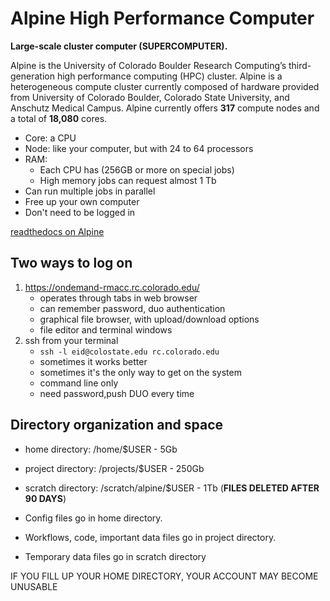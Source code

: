 # Alpine High Performance Computer

**Large-scale cluster computer (SUPERCOMPUTER).**

Alpine is the University of Colorado Boulder Research Computing’s third-generation high performance computing (HPC) cluster. Alpine is a heterogeneous compute cluster currently composed of hardware provided from University of Colorado Boulder, Colorado State University, and Anschutz Medical Campus. Alpine currently offers **317** compute nodes and a total of **18,080** cores.

 - Core: a CPU
 - Node: like your computer, but with 24 to 64 processors
 - RAM: 
   - Each CPU has (256GB or more on special jobs)
   - High memory jobs can request almost 1 Tb 
 - Can run multiple jobs in parallel
 - Free up your own computer 
 - Don't need to be logged in




[readthedocs on Alpine](https://curc.readthedocs.io/en/latest/clusters/alpine/index.html)

## Two ways to log on

 1. https://ondemand-rmacc.rc.colorado.edu/
    - operates through tabs in web browser
    - can remember password, duo authentication 
    - graphical file browser, with upload/download options
    - file editor and terminal windows
 2. ssh from your terminal
    - `ssh -l eid@colostate.edu rc.colorado.edu`
    - sometimes it works better
    - sometimes it's the only way to get on the system
    - command line only
    - need password,push DUO every time 

## Directory organization and space

 - home directory: /home/$USER - 5Gb
 - project directory: /projects/$USER - 250Gb
 - scratch directory: /scratch/alpine/$USER - 1Tb (**FILES DELETED AFTER 90 DAYS**) 

 - Config files go in home directory. 
 - Workflows, code, important data files go in project directory. 
 - Temporary data files go in scratch directory

IF YOU FILL UP YOUR HOME DIRECTORY, YOUR ACCOUNT MAY BECOME UNUSABLE


